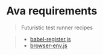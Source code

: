 # Ava requirements
> Futuristic test runner recipes

> * [babel-register.js](https://github.com/avajs/ava/blob/master/docs/recipes/babel.md)
> * [browser-env.js](http://npmjs.com/package/browser-env)

